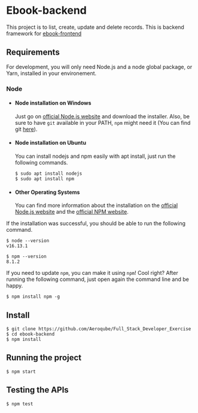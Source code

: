 # Ebook-backend

This project is to list, create, update and delete records. This is backend framework for [ebook-frontend](https://github.com/Aeroqube/Full_Stack_Developer_Exercise/tree/master/ebook-frontend)

## Requirements

For development, you will only need Node.js and a node global package, or Yarn, installed in your environement.

### Node

- #### Node installation on Windows

  Just go on [official Node.js website](https://nodejs.org/) and download the installer.
  Also, be sure to have `git` available in your PATH, `npm` might need it (You can find git [here](https://git-scm.com/)).

- #### Node installation on Ubuntu

  You can install nodejs and npm easily with apt install, just run the following commands.

      $ sudo apt install nodejs
      $ sudo apt install npm

- #### Other Operating Systems
  You can find more information about the installation on the [official Node.js website](https://nodejs.org/) and the [official NPM website](https://npmjs.org/).

If the installation was successful, you should be able to run the following command.

    $ node --version
    v16.13.1

    $ npm --version
    8.1.2

If you need to update `npm`, you can make it using `npm`! Cool right? After running the following command, just open again the command line and be happy.

    $ npm install npm -g

## Install

    $ git clone https://github.com/Aeroqube/Full_Stack_Developer_Exercise
    $ cd ebook-backend
    $ npm install

## Running the project

    $ npm start

## Testing the APIs

    $ npm test
